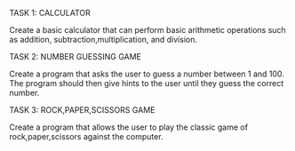 TASK 1: CALCULATOR

Create a basic calculator that can perform
basic arithmetic operations such as addition,
subtraction,multiplication, and division.

TASK 2: NUMBER GUESSING GAME

Create a program that asks the user to guess a
number between 1 and 100. The program
should then give hints to the user until they
guess the correct number.

TASK 3: ROCK,PAPER,SCISSORS GAME

Create a program that allows the user to play
the classic game of rock,paper,scissors
against the computer.
